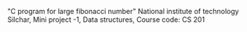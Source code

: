 "C program for large fibonacci number"
National institute of technology Silchar,
Mini project -1,
Data structures,
Course code: CS 201
